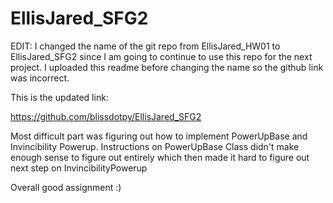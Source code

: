 # EllisJared_SFG2

EDIT: I changed the name of the git repo from EllisJared_HW01 to EllisJared_SFG2 since I am going to continue to 
use this repo for the next project. I uploaded this readme before changing the name so the github link was incorrect.

This is the updated link:

https://github.com/blissdotpy/EllisJared_SFG2

Most difficult part was figuring out how to implement PowerUpBase and Invincibility Powerup.
Instructions on PowerUpBase Class didn't make enough sense to figure out entirely which then made
it hard to figure out next step on InvincibilityPowerup

Overall good assignment :)
